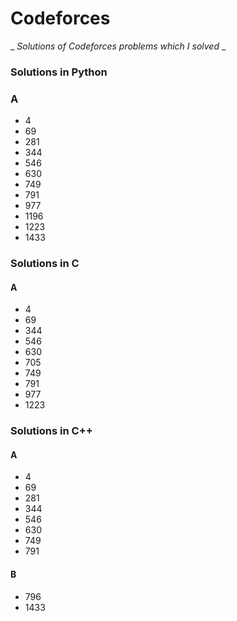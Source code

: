 # Codeforces
  _ _Solutions of Codeforces problems which I solved_ _

### Solutions in Python
### A
- 4
- 69
- 281
- 344
- 546
- 630
- 749
- 791
- 977
- 1196
- 1223
- 1433
### Solutions in C
#### A
- 4
- 69
- 344
- 546
- 630
- 705
- 749
- 791
- 977
- 1223
### Solutions in C++
#### A
- 4
- 69
- 281
- 344
- 546
- 630
- 749
- 791

#### B
- 796
- 1433
